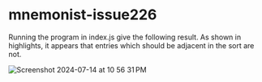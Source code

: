 # mnemonist-issue226

Running the program in index.js give the following result.
As shown in highlights, it appears that entries which should be adjacent in the sort are not.

![Screenshot 2024-07-14 at 10 56 31 PM](https://github.com/user-attachments/assets/32c26d71-02bb-4ff6-bfe8-3a6becea7ac3)
